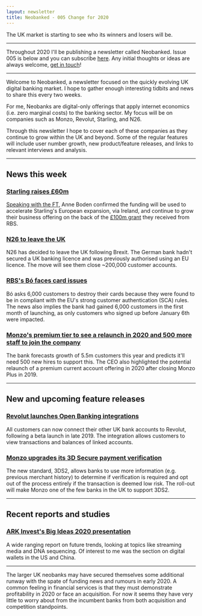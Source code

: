 ```yaml
---
layout: newsletter
title: Neobanked - 005 Change for 2020
---
```


The UK market is starting to see who its winners and losers will be.

---

Throughout 2020 I'll be publishing a newsletter called Neobanked. Issue 005 is below and you can subscribe [here](https://neobanked.substack.com). Any initial thoughts or ideas are always welcome, [get in touch](murdo.connochie@gmail.com)!

---

Welcome to Neobanked, a newsletter focused on the quickly evolving UK digital banking market. I hope to gather enough interesting tidbits and news to share this every two weeks.

For me, Neobanks are digital-only offerings that apply internet economics (i.e. zero marginal costs) to the banking sector. My focus will be on companies such as Monzo, Revolut, Starling, and N26. 

Through this newsletter I hope to cover each of these companies as they continue to grow within the UK and beyond. Some of the regular features will include user number growth, new product/feature releases, and links to relevant interviews and analysis.

---

## News this week

### [Starling raises £60m](https://www.starlingbank.com/news/starling-raises-60m-and-gives-shares-to-employees/)
[Speaking with the FT,](https://www.ft.com/content/4f11c418-49d8-11ea-aeb3-955839e06441) Anne Boden confirmed the funding will be used to accelerate Starling's European expansion, via Ireland, and continue to grow their business offering on the back of the [£100m grant](https://www.starlingbank.com/blog/cif-fund-progress-so-far/) they received from RBS.

### [N26 to leave the UK](https://n26.com/en-gb)
N26 has decided to leave the UK following Brexit. The German bank hadn't secured a UK banking licence and was previously authorised using an EU licence. The move will see them close ~200,000 customer accounts. 

### [RBS's Bó faces card issues](https://member.fintech.global/2020/02/07/rbs-banking-app-bo-faces-another-setback-as-it-forces-6000-customers-to-destroy-their-cards/)
Bó asks 6,000 customers to destroy their cards because they were found to be in compliant with the EU's strong customer authentication (SCA) rules. The news also implies the bank had gained 6,000 customers in the first month of launching, as only customers who signed up before January 6th were impacted.

### [Monzo's premium tier to see a relaunch in 2020 and 500 more staff to join the company](https://uk.reuters.com/article/uk-monzo-strategy/uk-digital-bank-monzo-plans-to-hire-500-and-relaunch-paid-accounts-idUKKBN20B0BS)
The bank forecasts growth of 5.5m customers this year and predicts it'll need 500 new hires to support this. The CEO also highlighted the potential relaunch of a premium current account offering in 2020 after closing Monzo Plus in 2019.

---

## New and upcoming feature releases

### [Revolut launches Open Banking integrations](https://blog.revolut.com/open-banking-now-live-for-all-uk-customers/)
All customers can now connect their other UK bank accounts to Revolut, following a beta launch in late 2019. The integration allows customers to view transactions and balances of linked accounts.

### [Monzo upgrades its 3D Secure payment verification](https://monzo.com/blog/how-we-upgraded-3d-secure)
The new standard, 3DS2, allows banks to use more information (e.g. previous merchant history) to determine if verification is required and opt out of the process entirely if the transaction is deemed low risk. The roll-out will make Monzo one of the few banks in the UK to support 3DS2.

---

## Recent reports and studies

### [ARK Invest's Big Ideas 2020 presentation](https://research.ark-invest.com/hubfs/1_Download_Files_ARK-Invest/White_Papers/Big%20Ideas%202020-Final_011020.pdf)
A wide ranging report on future trends, looking at topics like streaming media and DNA sequencing. Of interest to me was the section on digital wallets in the US and China.

---

The larger UK neobanks may have secured themselves some additional runway with the spate of funding news and rumours in early 2020. A common feeling in financial services is that they must demonstrate profitability in 2020 or face an acquisition. For now it seems they have very little to worry about from the incumbent banks from both acquisition and competition standpoints.